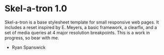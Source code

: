 Skel-a-tron 1.0
===============

Skel-a-tron is a base stylesheet template for small responsive web pages. It includes a reset inspired by E. Meyers, a basic framework, a clearfix, and a set of media queries at 4 major resolution breakpoints. This is a work in progress, so bear with me.

- Ryan Spanswick  
